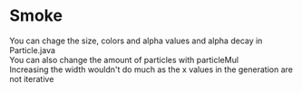 # Smoke  
You can chage the size, colors and alpha values and alpha decay in Particle.java  
You can also change the amount of particles with particleMul  
Increasing the width wouldn't do much as the x values in the generation are not iterative  

